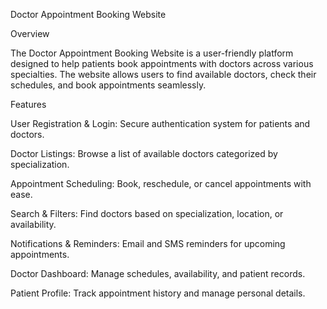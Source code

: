 Doctor Appointment Booking Website

Overview

The Doctor Appointment Booking Website is a user-friendly platform designed to help patients book appointments with doctors across various specialties. The website allows users to find available doctors, check their schedules, and book appointments seamlessly.

Features

User Registration & Login: Secure authentication system for patients and doctors.

Doctor Listings: Browse a list of available doctors categorized by specialization.

Appointment Scheduling: Book, reschedule, or cancel appointments with ease.

Search & Filters: Find doctors based on specialization, location, or availability.

Notifications & Reminders: Email and SMS reminders for upcoming appointments.

Doctor Dashboard: Manage schedules, availability, and patient records.

Patient Profile: Track appointment history and manage personal details.
